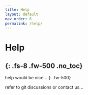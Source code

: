 ```yaml
---
title: Help
layout: default
nav_order: 6
permalink: /help/
---
```


# Help
{: .fs-8 .fw-500 .no_toc}
---

help would be nice...
{: .fw-500}

refer to git discussions or contact us...